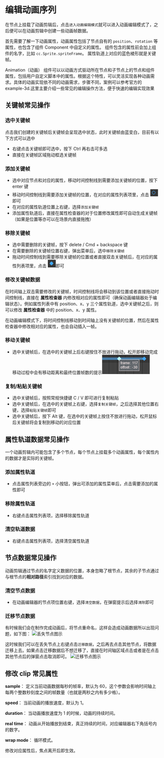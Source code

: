 # 编辑动画序列

在节点上挂载了动画剪辑后，点击`进入动画编辑模式`就可以进入动画编辑模式了，之后便可以在动画剪辑中创建一些动画帧数据。

首先需要了解一下动画属性，动画属性包括了节点自有的 `position`、`rotation` 等属性，也包含了组件 Component 中自定义的属性。
组件包含的属性前会加上组件的名字，比如 `cc.Sprite.spriteFrame`。
属性轨道上对应的蓝色棱形就是关键帧。

Animation（动画） 组件可以以动画方式驱动所在节点和子节点上的节点和组件属性，包括用户自定义脚本中的属性。根据这个特性，可以灵活实现各种动画需求。具体的动画实现依不同的动画需求，步骤不同，案例可以参考官方的 example-3d.这里主要介绍一些常见的编辑操作方法，便于快速的编辑实现效果

## 关键帧常见操作

### 选中关键帧
点击我们创建的关键帧后关键帧会呈现选中状态，此时关键帧由蓝变白，目前有以下方式可以选中
- 右键点击关键帧即可选中，按下 Ctrl 再右击可多选
- 直接在关键帧区域拖动框选关键帧

### 添加关键帧
- 选中对应节点和对应的属性，移动时间控制线到需要添加关键帧的位置，按下 enter 键
- 移动时间控制线到需要添加关键帧的位置，在对应的属性列表项里，点击 ![添加关键帧按钮](animation-clip/add-key-button.png)即可
- 在对应的属性轨道位置上右键，选择`添加关键帧`
- 添加属性轨道后，直接在属性检查器的对于位置修改属性即可自动生成关键帧（如果是位置等亦可以在场景内直接拖拽）

### 移除关键帧
- 选中需要删除的关键帧，按下 delete / Cmd + backspace 键
- 在需要删除的关键帧位置右键，弹出菜单后，选中`移除关键帧`
- 拖动时间控制线到需要移除关键帧的位置或者直接双击关键帧后，在对应的属性列表项里，点击 ![移除关键帧按钮](animation-clip/del-key-button.png)即可

### 修改关键帧数据
在时间轴上双击需要修改的关键帧，时间控制线将会移动到该位置或者直接拖动时间控制线，直接在 **属性检查器** 内修改相对应的属性即可（确保动画编辑器处于编辑状态）。例如属性列表中有 position、x、y 三个属性轨道，选中关键帧之后，则可以修改 **属性检查器** 中的 position、x、y 属性。

在动画编辑模式下，将时间控制线移动到时间轴上没有关键帧的位置，然后在属性检查器中修改相对应的属性，也会自动插入一帧。

### 移动关键帧
- 选中关键帧后，在选中的关键帧上后右键按住不放进行拖动，松开即移动完成
移动过程中会有移动距离和最终位置帧数的提示![移除关键帧按钮](animation-clip/move-tips.png)

### 复制/粘贴关键帧
- 选中关键帧后，按照常规快捷键 C / V 即可进行复制粘贴
- 选中关键帧后，在选中的关键帧上右键，选择`复制关键帧`，之后选择其他位置右键，选择`粘贴关键帧`即可
- 选中关键帧后，按下 Alt 键，在选中的关键帧上按住不放进行拖动，松开鼠标后关键帧将会复制到移动的对应位置

## 属性轨道数据常见操作

一个动画剪辑内可能包含了多个节点，每个节点上挂载多个动画属性，每个属性内的数据才是实际的关键帧。
### 添加属性轨道
- 点击属性列表旁边的 `+` 小按钮，弹出可添加的属性菜单后，点击需要添加的属性即可

### 移除属性轨道
- 右键点击属性列表项，选择移除属性轨道

### 清空轨道数据
-  右键点击属性列表项，选择清空属性轨道

## 节点数据常见操作

动画剪辑通过节点的名字定义数据的位置，本身忽略了根节点，其余的子节点通过与根节点的**相对路径**索引找到对应的数据。

### 清空节点数据
- 在动画编辑器的节点项位置右键，选择`清空数据`，在弹窗提示后选择`清除`即可

### 迁移节点数据
有时候我们会在制作完成动画后，将节点重命名，这样会造成动画数据所以出现问题，如下图：
![丢失节点图示](animation/missing_node.png)

这时候我们可以在丢失节点上右键点击`迁移数据`，之后再去点击其他节点，将数据迁移上去。如果点击迁移数据后不想迁移了，直接在时间轴区域点击或者是在点击其他节点后的弹窗点击取消即可。
![迁移节点图示](animation/moving_node.gif)

## 修改 clip 常见属性

**sample**： 定义当前动画数据每秒的帧率，默认为 60，这个参数会影响时间轴上每两个整数秒刻度之间的帧数量（也就是两秒之内有多少格）。

**speed**： 当前动画的播放速度，默认为 1。

**duration**： 当动画播放速度为 1 的时候，动画的持续时间。

**real time**： 动画从开始播放到结束，真正持续的时间，对应编辑器右下角括号内的数字。

**wrap mode**： 循环模式。

修改对应属性后，焦点离开后即生效。